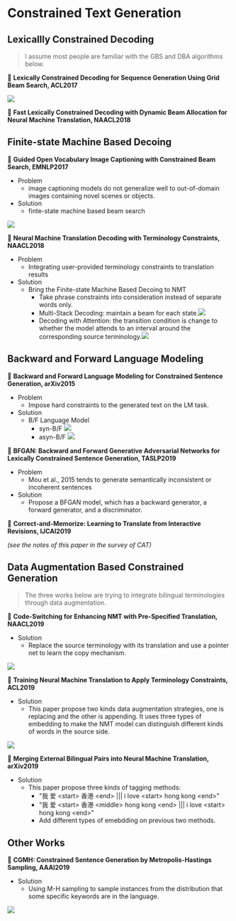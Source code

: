 # Constrained Text Generation

## Lexicallly Constrained Decoding

>I assume most people are familiar with the GBS and DBA algorithms below.

&#x1F4D8; **Lexically Constrained Decoding for Sequence Generation Using Grid Beam Search, ACL2017**

![](./img/gbs.png)


&#x1F4D8; **Fast Lexically Constrained Decoding with Dynamic Beam Allocation for Neural Machine Translation, NAACL2018**



## Finite-state Machine Based Decoing

&#x1F4D8; **Guided Open Vocabulary Image Captioning with Constrained Beam Search, EMNLP2017**

+ Problem
  + image captioning models do not generalize well to out-of-domain images containing novel scenes or objects.
+ Solution
  + finte-state machine based beam search

![](./img/fsm_constrained_generation.png)


&#x1F4D8; **Neural Machine Translation Decoding with Terminology Constraints, NAACL2018**

+ Problem
  + Integrating user-provided terminology constraints to translation results
+ Solution
  + Bring the Finite-state Machine Based Decoing to NMT
    + Take phrase constraints into consideration instead of separate words only.
    + Multi-Stack Decoding: maintain a beam for each state.![](./img/fsm_nmt_multi_stack.png)
    + Decoding with Attention: the transition condition is change to whether the model attends to an interval around the corresponding source terminology.![](./img/fsm_nmt_attention.png) 




## Backward and Forward Language Modeling

&#x1F4D8; **Backward and Forward Language Modeling for Constrained Sentence Generation, arXiv2015**

+ Problem
  + Impose hard constraints to the generated text on the LM task.
+ Solution
  + B/F Language Model
    + syn-B/F ![](./img/bf_sync.png)
    + asyn-B/F ![](./img/bf_sync.png)

&#x1F4D8; **BFGAN: Backward and Forward Generative Adversarial Networks for Lexically Constrained Sentence Generation, TASLP2019**

+ Problem
  + Mou et al., 2015 tends to generate semantically inconsistent or incoherent sentences
+ Solution
  + Propose a BFGAN model, which has a backward generator, a forward generator, and a discriminator.

&#x1F4D8; **Correct-and-Memorize: Learning to Translate from Interactive Revisions, IJCAI2019**

*(see the notes of this paper in the survey of CAT)*


## Data Augmentation Based Constrained Generation

> The three works below are trying to integrate bilingual terminologies through data augmentation.

&#x1F4D8; **Code-Switching for Enhancing NMT with Pre-Specified Translation, NAACL2019**

+ Solution
  + Replace the source terminology with its translation and use a pointer net to learn the copy mechanism.

![](./img/code_switch.png)

&#x1F4D8; **Training Neural Machine Translation to Apply Terminology Constraints, ACL2019**

+ Solution
  + This paper propose two kinds data augmentation strategies, one is replacing and the other is appending. It uses three types of embedding to make the NMT model can distinguish different kinds of words in the source side.

![](./img/nmt_with_term_consts.png)

&#x1F4D8; **Merging External Bilingual Pairs into Neural Machine Translation, arXiv2019**

+ Solution
  + This paper propose three kinds of tagging methods:
    + "我 爱 \<start> 香港 \<end>  |||  i love \<start> hong kong \<end>"
    + "我 爱 \<start> 香港 \<middle> hong kong \<end>  |||  i love \<start> hong kong \<end>"
    + Add different types of emebdding on previous two methods.

## Other Works

&#x1F4D8; **CGMH: Constrained Sentence Generation by Metropolis-Hastings Sampling, AAAI2019**

+ Solution
  + Using M-H sampling to sample instances from the distribution that some specific keywords are in the language.


![](./img/m-h.png)